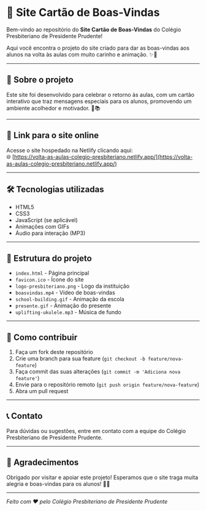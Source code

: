 # 🎉 Site Cartão de Boas-Vindas

Bem-vindo ao repositório do **Site Cartão de Boas-Vindas** do Colégio Presbiteriano de Presidente Prudente!  

Aqui você encontra o projeto do site criado para dar as boas-vindas aos alunos na volta às aulas com muito carinho e animação. ✨🎒

---

## 🚀 Sobre o projeto

Este site foi desenvolvido para celebrar o retorno às aulas, com um cartão interativo que traz mensagens especiais para os alunos, promovendo um ambiente acolhedor e motivador. 🎈📚

---

## 🔗 Link para o site online

Acesse o site hospedado na Netlify clicando aqui:  
🌐 [https://volta-as-aulas-colegio-presbiteriano.netlify.app/](https://volta-as-aulas-colegio-presbiteriano.netlify.app/)

---

## 🛠 Tecnologias utilizadas

- HTML5  
- CSS3  
- JavaScript (se aplicável)  
- Animações com GIFs  
- Áudio para interação (MP3)

---

## 📂 Estrutura do projeto

- `index.html` - Página principal  
- `favicon.ico` - Ícone do site  
- `logo-presbiteriano.png` - Logo da instituição  
- `boasvindas.mp4` - Vídeo de boas-vindas  
- `school-building.gif` - Animação da escola  
- `presente.gif` - Animação do presente  
- `uplifting-ukulele.mp3` - Música de fundo

---

## 🤝 Como contribuir

1. Faça um fork deste repositório  
2. Crie uma branch para sua feature (`git checkout -b feature/nova-feature`)  
3. Faça commit das suas alterações (`git commit -m 'Adiciona nova feature'`)  
4. Envie para o repositório remoto (`git push origin feature/nova-feature`)  
5. Abra um pull request

---

## 📞 Contato

Para dúvidas ou sugestões, entre em contato com a equipe do Colégio Presbiteriano de Presidente Prudente.

---

## 🙏 Agradecimentos

Obrigado por visitar e apoiar este projeto! Esperamos que o site traga muita alegria e boas-vindas para os alunos! 🎉✨

---

*Feito com ❤️ pelo Colégio Presbiteriano de Presidente Prudente*
